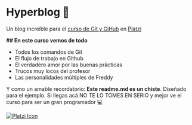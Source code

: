 # Hyperblog 💚
Un blog increíble para el [curso de Git y GiHub](http://https://platzi.com/clases/git-github/ "curso de Git y GiHub en Platzi") en [Platzi](http://https://platzi.com/ "Platzi")

**## En este curso vemos de todo**
* Todos los comandos de Git
* El flujo de trabajo en Github
* El verdadero amor por las buenas prácticas
* Trucos muy locos del profesor
* Las personalidades múltiples de Freddy

Y como un amable recordatorio: **Este readme.md es un chiste**.  Diseñado para el ejemplo. Si llegas acá NO TE LO TOMES EN SERIO y mejor ve el curso para ser un gran programador 💻

[![Platzi Icon](https://pbs.twimg.com/profile_images/1278376724900786182/zXbHm9d-_400x400.jpg "Platzi Icon")](https://pbs.twimg.com/profile_images/1278376724900786182/zXbHm9d-_400x400.jpg "Platzi Icon")